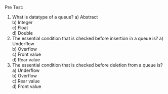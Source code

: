 Pre Test:
1.  What is datatype of a queue?
a) Abstract        
b) Integer        
c) Float        
d) Double
2. The essential condition that is checked before insertion in a queue is?
a) Underflow     
b) Overflow     
c) Front value   
d) Rear value  
3. The essential condition that is checked before deletion from a queue is?
a) Underflow    
b) Overflow      
c) Rear value     
d) Front value
